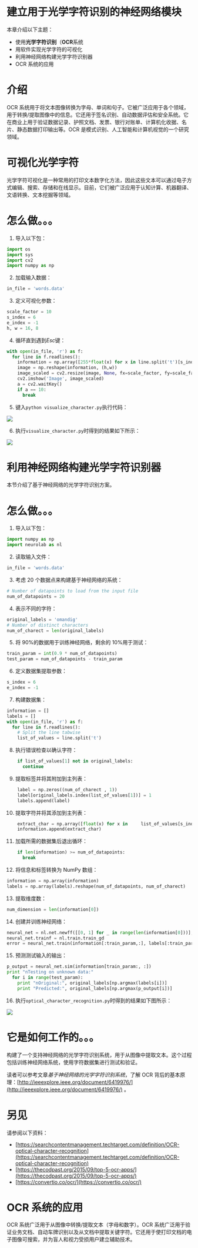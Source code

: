 # 建立用于光学字符识别的神经网络模块

本章介绍以下主题：

*   使用**光学字符识别**（**OCR**系统
*   用软件实现光学字符的可视化
*   利用神经网络构建光学字符识别器
*   OCR 系统的应用

# 介绍

OCR 系统用于将文本图像转换为字母、单词和句子。它被广泛应用于各个领域，用于转换/提取图像中的信息。它还用于签名识别、自动数据评估和安全系统。它在商业上用于验证数据记录、护照文档、发票、银行对账单、计算机化收据、名片、静态数据打印输出等。OCR 是模式识别、人工智能和计算机视觉的一个研究领域。

# 可视化光学字符

光学字符可视化是一种常用的打印文本数字化方法，因此这些文本可以通过电子方式编辑、搜索、存储和在线显示。目前，它们被广泛应用于认知计算、机器翻译、文语转换、文本挖掘等领域。

# 怎么做。。。

1.  导入以下包：

```py
import os 
import sys 
import cv2 
import numpy as np 
```

2.  加载输入数据：

```py
in_file = 'words.data'  
```

3.  定义可视化参数：

```py
scale_factor = 10 
s_index = 6 
e_index = -1 
h, w = 16, 8 
```

4.  循环直到遇到*Esc*键：

```py
with open(in_file, 'r') as f: 
  for line in f.readlines(): 
    information = np.array([255*float(x) for x in line.split('t')[s_index:e_index]]) 
    image = np.reshape(information, (h,w)) 
    image_scaled = cv2.resize(image, None, fx=scale_factor, fy=scale_factor) 
    cv2.imshow('Image', image_scaled) 
    a = cv2.waitKey() 
    if a == 10: 
      break 
```

5.  键入`python visualize_character.py`执行代码：

![](img/ca2ad22d-0452-4ddb-923a-04c264e6bf16.png)

6.  执行`visualize_character.py`时得到的结果如下所示：

![](img/55eb558d-22dc-4190-9199-38d47ff974c6.png)

# 利用神经网络构建光学字符识别器

本节介绍了基于神经网络的光学字符识别方案。

# 怎么做。。。

1.  导入以下包：

```py
import numpy as np 
import neurolab as nl 
```

2.  读取输入文件：

```py
in_file = 'words.data'
```

3.  考虑 20 个数据点来构建基于神经网络的系统：

```py
# Number of datapoints to load from the input file 
num_of_datapoints = 20
```

4.  表示不同的字符：

```py
original_labels = 'omandig' 
# Number of distinct characters 
num_of_charect = len(original_labels) 
```

5.  将 90%的数据用于训练神经网络，剩余的 10%用于测试：

```py
train_param = int(0.9 * num_of_datapoints) 
test_param = num_of_datapoints - train_param 
```

6.  定义数据集提取参数：

```py
s_index = 6 
e_index = -1 
```

7.  构建数据集：

```py
information = [] 
labels = [] 
with open(in_file, 'r') as f: 
  for line in f.readlines(): 
    # Split the line tabwise 
    list_of_values = line.split('t') 
```

8.  执行错误检查以确认字符：

```py
    if list_of_values[1] not in original_labels: 
      continue 
```

9.  提取标签并将其附加到主列表：

```py
    label = np.zeros((num_of_charect , 1)) 
    label[original_labels.index(list_of_values[1])] = 1 
    labels.append(label)
```

10.  提取字符并将其添加到主列表：

```py
    extract_char = np.array([float(x) for x in     list_of_values[s_index:e_index]]) 
    information.append(extract_char)
```

11.  加载所需的数据集后退出循环：

```py
    if len(information) >= num_of_datapoints: 
      break 
```

12.  将信息和标签转换为 NumPy 数组：

```py
information = np.array(information) 
labels = np.array(labels).reshape(num_of_datapoints, num_of_charect) 
```

13.  提取维度数：

```py
num_dimension = len(information[0]) 
```

14.  创建并训练神经网络：

```py
neural_net = nl.net.newff([[0, 1] for _ in range(len(information[0]))], [128, 16, num_of_charect]) 
neural_net.trainf = nl.train.train_gd 
error = neural_net.train(information[:train_param,:], labels[:train_param,:], epochs=10000, show=100, goal=0.01) 
```

15.  预测测试输入的输出：

```py
p_output = neural_net.sim(information[train_param:, :]) 
print "nTesting on unknown data:" 
  for i in range(test_param): 
    print "nOriginal:", original_labels[np.argmax(labels[i])] 
    print "Predicted:", original_labels[np.argmax(p_output[i])]
```

16.  执行`optical_character_recognition.py`时得到的结果如下图所示：

![](img/9c777c60-2961-4856-b0b3-6966565f610f.png)

# 它是如何工作的。。。

构建了一个支持神经网络的光学字符识别系统，用于从图像中提取文本。这个过程包括训练神经网络系统，使用字符数据集进行测试和验证。

读者可以参考文章*基于神经网络的光学字符识别系统*，了解 OCR 背后的基本原理：[http://ieeexplore.ieee.org/document/6419976/](http://ieeexplore.ieee.org/document/6419976/) 。

# 另见

请参阅以下资料：

*   [https://searchcontentmanagement.techtarget.com/definition/OCR-optical-character-recognition](https://searchcontentmanagement.techtarget.com/definition/OCR-optical-character-recognition)
*   [https://thecodpast.org/2015/09/top-5-ocr-apps/](https://thecodpast.org/2015/09/top-5-ocr-apps/)
*   [https://convertio.co/ocr/](https://convertio.co/ocr/)

# OCR 系统的应用

OCR 系统广泛用于从图像中转换/提取文本（字母和数字）。OCR 系统广泛用于验证业务文档、自动车牌识别以及从文档中提取关键字符。它还用于使打印文档的电子图像可搜索，并为盲人和视力受损用户建立辅助技术。